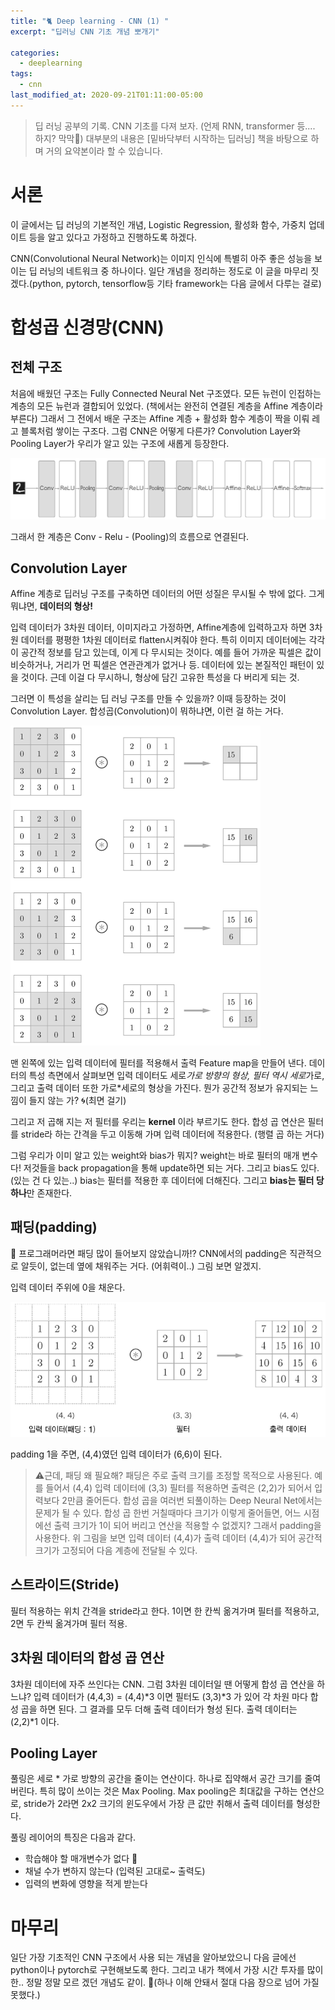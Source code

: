 ```yaml
---
title: "🐈 Deep learning - CNN (1) "
excerpt: "딥러닝 CNN 기초 개념 뽀개기"

categories:
  - deeplearning
tags:
  - cnn
last_modified_at: 2020-09-21T01:11:00-05:00
---
```




> 딥 러닝 공부의 기록. CNN 기초를 다져 보자. (언제 RNN, transformer 등.... 하지? 막막🤧) 대부분의 내용은 [밑바닥부터 시작하는 딥러닝] 책을 바탕으로 하며 거의 요약본이라 할 수 있습니다.

# 서론

이 글에서는 딥 러닝의 기본적인 개념, Logistic Regression, 활성화 함수, 가중치 업데이트 등을 알고 있다고 가정하고 진행하도록 하겠다.

CNN(Convolutional Neural Network)는 이미지 인식에 특별히 아주 좋은 성능을 보이는 딥 러닝의 네트워크 중 하나이다. 일단 개념을 정리하는 정도로 이 글을 마무리 짓겠다.(python, pytorch, tensorflow등 기타 framework는 다음 글에서 다루는 걸로)

# 합성곱 신경망(CNN)

## 전체 구조

처음에 배웠던 구조는 Fully Connected Neural Net 구조였다. 모든 뉴런이 인접하는 계층의 모든 뉴런과 결합되어 있었다. (책에서는 완전히 연결된 계층을 Affine 계층이라 부른다) 그래서 그 전에서 배운 구조는 Affine 계층 + 활성화 함수 계층이 짝을 이뤄 레고 블록처럼 쌓이는 구조다. 그럼 CNN은 어떻게 다른가? Convolution Layer와 Pooling Layer가 우리가 알고 있는 구조에 새롭게 등장한다.

<img src="/assets/images/cnn-1-1.png" alt="cnn-1" style="zoom:67%;" />



그래서 한 계층은 Conv - Relu - (Pooling)의 흐름으로 연결된다.

## Convolution Layer

Affine 계층로 딥러닝 구조를 구축하면 데이터의 어떤 성질은 무시될 수 밖에 없다. 그게 뭐냐면, **데이터의 형상!**

입력 데이터가 3차원 데이터, 이미지라고 가정하면, Affine계층에 입력하고자 하면 3차원 데이터를 평평한 1차원 데이터로 flatten시켜줘야 한다. 특히 이미지 데이터에는 각각이 공간적 정보를 담고 있는데, 이게 다 무시되는 것이다. 예를 들어 가까운 픽셀은 값이 비슷하거나, 거리가 먼 픽셀은 연관관계가 없거나 등. 데이터에 있는 본질적인 패턴이 있을 것이다. 근데 이걸 다 무시하니, 형상에 담긴 고유한 특성을 다 버리게 되는 것.

그러면 이 특성을 살리는 딥 러닝 구조를 만들 수 있을까? 이때 등장하는 것이 Convolution Layer. 합성곱(Convolution)이 뭐하냐면, 이런 걸 하는 거다.

<img src="/assets/images/cnn-1-2.png" alt="cnn-2" style="zoom:50%;" />

맨 왼쪽에 있는 입력 데이터에 필터를 적용해서 출력 Feature map을 만들어 낸다. 데이터의 특성 측면에서 살펴보면 입력 데이터도 세로*가로 방향의 형상, 필터 역시 세로*가로, 그리고 출력 데이터 또한 가로*세로의 형상을 가진다. 뭔가 공간적 정보가 유지되는 느낌이 들지 않는 가? 🌀(최면 걸기)

그리고 저 곱해 지는 저 필터를 우리는 **kernel** 이라 부르기도 한다. 합성 곱 연산은 필터를 stride라 하는 간격을 두고 이동해 가며 입력 데이터에 적용한다. (행렬 곱 하는 거다)

그럼 우리가 이미 알고 있는 weight와 bias가 뭐지? weight는 바로 필터의 매개 변수다! 저것들을 back propagation을 통해 update하면 되는 거다. 그리고 bias도 있다. (있는 건 다 있는..) bias는 필터를 적용한 후 데이터에 더해진다. 그리고 **bias는 필터 당 하나**만 존재한다.

## 패딩(padding)

👀 프로그래머라면 패딩 많이 들어보지 않았습니까!? CNN에서의 padding은 직관적으로 알듯이, 없는데 옆에 채워주는 거다. (어휘력이..) 그림 보면 알겠지.

입력 데이터 주위에 0을 채운다.

![cnn-3](/assets/images/cnn-1-3.png)

padding 1을 주면, (4,4)였던 입력 데이터가 (6,6)이 된다.

> ⚠️근데, 패딩 왜 필요해? 패딩은 주로 출력 크기를 조정할 목적으로 사용된다. 예를 들어서 (4,4) 입력 데이터에 (3,3) 필터를 적용하면 출력은 (2,2)가 되어서 입력보다 2만큼 줄어든다. 합성 곱을 여러번 되풀이하는 Deep Neural Net에서는 문제가 될 수 있다. 합성 곱 한번 거칠때마다 크기가 이렇게 줄어들면, 어느 시점에선 출력 크기가 1이 되어 버리고 연산을 적용할 수 없겠지? 그래서 padding을 사용한다. 위 그림을 보면 입력 데이터 (4,4)가 출력 데이터 (4,4)가 되어 공간적 크기가 고정되어 다음 계층에 전달될 수 있다.

## 스트라이드(Stride)

필터 적용하는 위치 간격을 stride라고 한다. 1이면 한 칸씩 옮겨가며 필터를 적용하고, 2면 두 칸씩 옮겨가며 필터 적용.

## 3차원 데이터의 합성 곱 연산

3차원 데이터에 자주 쓰인다는 CNN. 그럼 3차원 데이터일 땐 어떻게 합성 곱 연산을 하느냐? 입력 데이터가 (4,4,3) = (4,4)*3 이면 필터도 (3,3)*3 가 있어 각 차원 마다 합성 곱을 하면 된다. 그 결과를 모두 더해 출력 데이터가 형성 된다. 출력 데이터는 (2,2)*1 이다.

## Pooling Layer

풀링은 세로 * 가로 방향의 공간을 줄이는 연산이다. 하나로 집약해서 공간 크기를 줄여 버린다. 특히 많이 쓰이는 것은 Max Pooling. Max pooling은 최대값을 구하는 연산으로, stride가 2라면 2x2 크기의 윈도우에서 가장 큰 값만 취해서 출력 데이터를 형성한다.

풀링 레이어의 특징은 다음과 같다.

- 학습해야 할 매개변수가 없다 🥺
- 채널 수가 변하지 않는다 (입력된 고대로~ 출력도)
- 입력의 변화에 영향을 적게 받는다

# 마무리

일단 가장 기초적인 CNN 구조에서 사용 되는 개념을 알아보았으니 다음 글에선 python이나 pytorch로 구현해보도록 한다. 그리고 내가 책에서 가장 시간 투자를 많이 한.. 정말 정말 모르 겠던 개념도 같이. 🤧(하나 이해 안돼서 절대 다음 장으로 넘어 가질 못했다.)